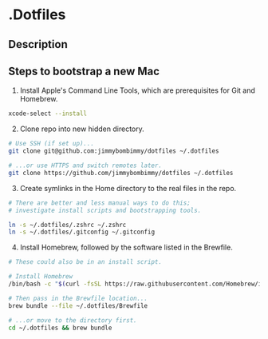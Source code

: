 # .Dotfiles

## Description

## Steps to bootstrap a new Mac
1. Install Apple's Command Line Tools, which are prerequisites for Git and Homebrew.
```bash
xcode-select --install
```
2. Clone repo into new hidden directory.
```bash
# Use SSH (if set up)...
git clone git@github.com:jimmybombimmy/dotfiles ~/.dotfiles

# ...or use HTTPS and switch remotes later.
git clone https://github.com/jimmybombimmy/dotfiles ~/.dotfiles
```

3. Create symlinks in the Home directory to the real files in the repo.
```bash
# There are better and less manual ways to do this;
# investigate install scripts and bootstrapping tools.

ln -s ~/.dotfiles/.zshrc ~/.zshrc
ln -s ~/.dotfiles/.gitconfig ~/.gitconfig
```

4. Install Homebrew, followed by the software listed in the Brewfile.
```bash
# These could also be in an install script.

# Install Homebrew
/bin/bash -c "$(curl -fsSL https://raw.githubusercontent.com/Homebrew/install/HEAD/install.sh)"

# Then pass in the Brewfile location...
brew bundle --file ~/.dotfiles/Brewfile

# ...or move to the directory first.
cd ~/.dotfiles && brew bundle
```